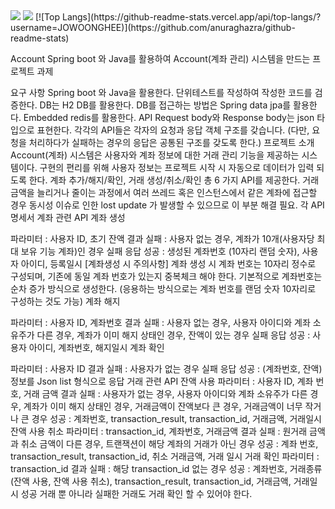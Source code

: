<img src="https://capsule-render.vercel.app/api?type=waving&color=BDBDC8&height=150&section=header" />
<img src="https://capsule-render.vercel.app/api?type=waving&color=BDBDC8&height=150&section=footer" />
[![Top Langs](https://github-readme-stats.vercel.app/api/top-langs/?username=JOWOONGHEE)](https://github.com/anuraghazra/github-readme-stats)

Account
Spring boot 와 Java를 활용하여 Account(계좌 관리) 시스템을 만드는 프로젝트 과제

요구 사항
Spring boot 와 Java을 활용한다.
단위테스트를 작성하여 작성한 코드를 검증한다.
DB는 H2 DB를 활용한다.
DB를 접근하는 방법은 Spring data jpa를 활용한다.
Embedded redis를 활용한다.
API Request body와 Response body는 json 타입으로 표현한다.
각각의 API들은 각자의 요청과 응답 객체 구조를 갖습니다. (다만, 요청을 처리하다가 실패하는 경우의 응답은 공통된 구조를 갖도록 한다.)
프로젝트 소개
Account(계좌) 시스템은 사용자와 계좌 정보에 대한 거래 관리 기능을 제공하는 시스템이다.
구현의 편리를 위해 사용자 정보는 프로젝트 시작 시 자동으로 데이터가 입력 되도록 한다.
계좌 추가/해지/확인, 거래 생성/취소/확인 총 6 가지 API를 제공한다.
거래금액을 늘리거나 줄이는 과정에서 여러 쓰레드 혹은 인스턴스에서 같은 계좌에 접근할 경우 동시성 이슈로 인한 lost update 가 발생할 수 있으므로 이 부분 해결 필요.
각 API 명세서
계좌 관련 API
계좌 생성

파라미터 : 사용자 ID, 초기 잔액
결과
실패 : 사용자 없는 경우, 계좌가 10개(사용자당 최대 보유 기능 계좌)인 경우 실패 응답
성공 : 생성된 계좌번호 (10자리 랜덤 숫자), 사용자 아이디, 등록일시
[계좌생성 시 주의사항]
계좌 생성 시 계좌 번호는 10자리 정수로 구성되며, 기존에 동일 계좌 번호가 있는지 중복체크 해야 한다.
기본적으로 계좌번호는 순차 증가 방식으로 생성한다. (응용하는 방식으로는 계좌 번호를 랜덤 숫자 10자리로 구성하는 것도 가능)
계좌 해지

파라미터 : 사용자 ID, 계좌번호
결과
실패 : 사용자 없는 경우, 사용자 아이디와 계좌 소유주가 다른 경우, 계좌가 이미 해지 상태인 경우, 잔액이 있는 경우 실패 응답
성공 : 사용자 아이디, 계좌번호, 해지일시
계좌 확인

파라미터 : 사용자 ID
결과
실패 : 사용자가 없는 경우 실패 응답
성공 : (계좌번호, 잔액) 정보를 Json list 형식으로 응답
거래 관련 API
잔액 사용
파라미터 : 사용자 ID, 계좌 번호, 거래 금액
결과
실패 : 사용자가 없는 경우, 사용자 아이디와 계좌 소유주가 다른 경우, 계좌가 이미 해지 상태인 경우, 거래금액이 잔액보다 큰 경우, 거래금액이 너무 작거나 큰 경우
성공 : 계좌번호, transaction_result, transaction_id, 거래금액, 거래일시
잔액 사용 취소
파라미터 : transaction_id, 계좌번호, 거래금액
결과
실패 : 원거래 금액과 취소 금액이 다른 경우, 트랜잭션이 해당 계좌의 거래가 아닌 경우
성공 : 계좌 번호, transaction_result, transaction_id, 취소 거래금액, 거래 일시
거래 확인
파라미터 : transaction_id
결과
실패 : 해당 transaction_id 없는 경우
성공 : 계좌번호, 거래종류(잔액 사용, 잔액 사용 취소), transaction_result, transaction_id, 거래금액, 거래일시
성공 거래 뿐 아니라 실패한 거래도 거래 확인 할 수 있어야 한다.
